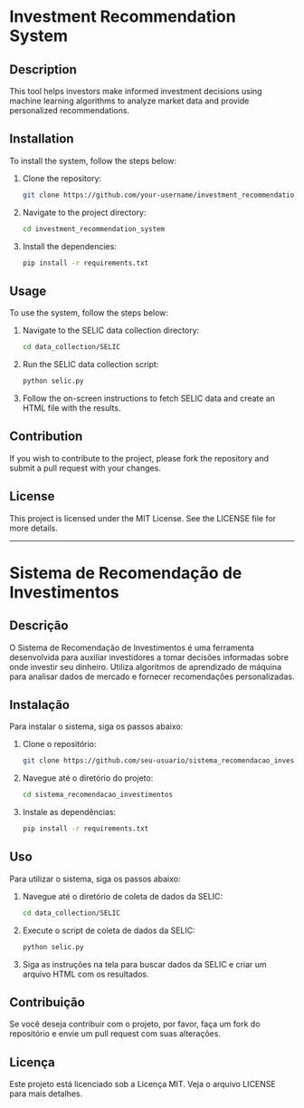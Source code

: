 # Investment Recommendation System

## Description
This tool helps investors make informed investment decisions using machine learning algorithms to analyze market data and provide personalized recommendations.

## Installation
To install the system, follow the steps below:

1. Clone the repository:
    ```bash
    git clone https://github.com/your-username/investment_recommendation_system.git
    ```
2. Navigate to the project directory:
    ```bash
    cd investment_recommendation_system
    ```
3. Install the dependencies:
    ```bash
    pip install -r requirements.txt
    ```

## Usage
To use the system, follow the steps below:

1. Navigate to the SELIC data collection directory:
    ```bash
    cd data_collection/SELIC
    ```
2. Run the SELIC data collection script:
    ```bash
    python selic.py
    ```
3. Follow the on-screen instructions to fetch SELIC data and create an HTML file with the results.

## Contribution
If you wish to contribute to the project, please fork the repository and submit a pull request with your changes.

## License
This project is licensed under the MIT License. See the LICENSE file for more details.

---

# Sistema de Recomendação de Investimentos

## Descrição
O Sistema de Recomendação de Investimentos é uma ferramenta desenvolvida para auxiliar investidores a tomar decisões informadas sobre onde investir seu dinheiro. Utiliza algoritmos de aprendizado de máquina para analisar dados de mercado e fornecer recomendações personalizadas.

## Instalação
Para instalar o sistema, siga os passos abaixo:

1. Clone o repositório:
    ```bash
    git clone https://github.com/seu-usuario/sistema_recomendacao_investimentos.git
    ```
2. Navegue até o diretório do projeto:
    ```bash
    cd sistema_recomendacao_investimentos
    ```
3. Instale as dependências:
    ```bash
    pip install -r requirements.txt
    ```

## Uso
Para utilizar o sistema, siga os passos abaixo:

1. Navegue até o diretório de coleta de dados da SELIC:
    ```bash
    cd data_collection/SELIC
    ```
2. Execute o script de coleta de dados da SELIC:
    ```bash
    python selic.py
    ```
3. Siga as instruções na tela para buscar dados da SELIC e criar um arquivo HTML com os resultados.

## Contribuição
Se você deseja contribuir com o projeto, por favor, faça um fork do repositório e envie um pull request com suas alterações.

## Licença
Este projeto está licenciado sob a Licença MIT. Veja o arquivo LICENSE para mais detalhes.
